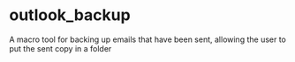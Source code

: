 # outlook_backup
A macro tool for backing up emails that have been sent, allowing the user to put the sent copy in a folder
